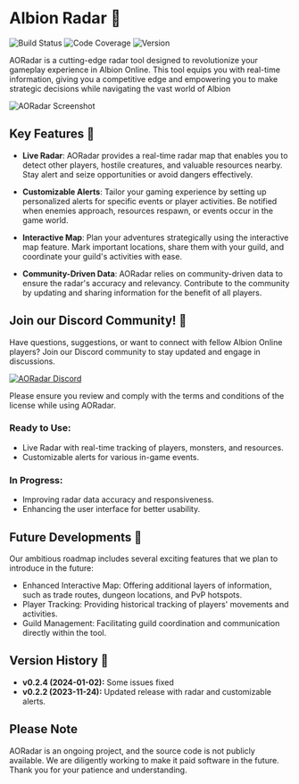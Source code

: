 # Albion Radar 🌟

![Build Status](https://img.shields.io/badge/build-passing-brightgreen.svg)
![Code Coverage](https://img.shields.io/badge/coverage-80%25-yellow.svg)
![Version](https://img.shields.io/badge/version-0.1.0-blue.svg)

AORadar is a cutting-edge radar tool designed to revolutionize your gameplay experience in Albion Online. This tool equips you with real-time information, giving you a competitive edge and empowering you to make strategic decisions while navigating the vast world of Albion

![AORadar Screenshot](https://cdn.discordapp.com/attachments/1118672647866298458/1163803525927669791/banner.png)


## Key Features 🚀

- **Live Radar**: AORadar provides a real-time radar map that enables you to detect other players, hostile creatures, and valuable resources nearby. Stay alert and seize opportunities or avoid dangers effectively.

- **Customizable Alerts**: Tailor your gaming experience by setting up personalized alerts for specific events or player activities. Be notified when enemies approach, resources respawn, or events occur in the game world.

- **Interactive Map**: Plan your adventures strategically using the interactive map feature. Mark important locations, share them with your guild, and coordinate your guild's activities with ease.

- **Community-Driven Data**: AORadar relies on community-driven data to ensure the radar's accuracy and relevancy. Contribute to the community by updating and sharing information for the benefit of all players.



## Join our Discord Community! 🚀

Have questions, suggestions, or want to connect with fellow Albion Online players? Join our Discord community to stay updated and engage in discussions.

[![AORadar Discord](https://yourdomain.com/discord.png)](https://discord.gg/U8xB4zR6AS)


Please ensure you review and comply with the terms and conditions of the license while using AORadar.

### Ready to Use:

- Live Radar with real-time tracking of players, monsters, and resources.
- Customizable alerts for various in-game events.

### In Progress:

- Improving radar data accuracy and responsiveness.
- Enhancing the user interface for better usability.

## Future Developments 🔮

Our ambitious roadmap includes several exciting features that we plan to introduce in the future:

- Enhanced Interactive Map: Offering additional layers of information, such as trade routes, dungeon locations, and PvP hotspots.
- Player Tracking: Providing historical tracking of players' movements and activities.
- Guild Management: Facilitating guild coordination and communication directly within the tool.


## Version History 📜

- **v0.2.4 (2024-01-02):** Some issues fixed
- **v0.2.2 (2023-11-24):** Updated release with radar and customizable alerts.

## Please Note

AORadar is an ongoing project, and the source code is not publicly available. We are diligently working to make it paid software in the future. Thank you for your patience and understanding.

